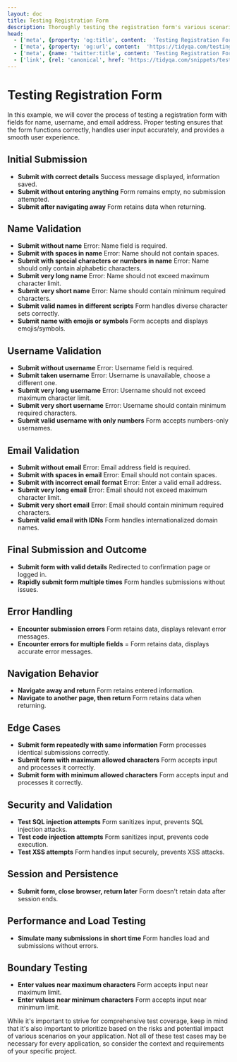 ```yaml
---
layout: doc
title: Testing Registration Form
description: Thoroughly testing the registration form's various scenarios helps guarantee a seamless user experience by identifying and rectifying potential issues.
head:
  - ['meta', {property: 'og:title', content:  'Testing Registration Form'}]
  - ['meta', {property: 'og:url', content:  'https://tidyqa.com/testing/registration-form/' }] 
  - ['meta', {name: 'twitter:title', content: 'Testing Registration Form'}]
  - ['link', {rel: 'canonical', href: 'https://tidyqa.com/snippets/testing/registration-form/'}]
---
```


# Testing Registration Form

In this example, we will cover the process of testing a registration form with fields for name, username, and email address. Proper testing ensures that the form functions correctly, handles user input accurately, and provides a smooth user experience.

## Initial Submission

- **Submit with correct details** Success message displayed, information saved.
- **Submit without entering anything** Form remains empty, no submission attempted.
- **Submit after navigating away** Form retains data when returning.

## Name Validation

- **Submit without name** Error: Name field is required.
- **Submit with spaces in name** Error: Name should not contain spaces.
- **Submit with special characters or numbers in name** Error: Name should only contain alphabetic characters.
- **Submit very long name** Error: Name should not exceed maximum character limit.
- **Submit very short name** Error: Name should contain minimum required characters.
- **Submit valid names in different scripts** Form handles diverse character sets correctly.
- **Submit name with emojis or symbols** Form accepts and displays emojis/symbols.

## Username Validation

- **Submit without username** Error: Username field is required.
- **Submit taken username** Error: Username is unavailable, choose a different one.
- **Submit very long username** Error: Username should not exceed maximum character limit.
- **Submit very short username** Error: Username should contain minimum required characters.
- **Submit valid username with only numbers** Form accepts numbers-only usernames.

## Email Validation

- **Submit without email** Error: Email address field is required.
- **Submit with spaces in email** Error: Email should not contain spaces.
- **Submit with incorrect email format** Error: Enter a valid email address.
- **Submit very long email** Error: Email should not exceed maximum character limit.
- **Submit very short email** Error: Email should contain minimum required characters.
- **Submit valid email with IDNs** Form handles internationalized domain names.

## Final Submission and Outcome

- **Submit form with valid details** Redirected to confirmation page or logged in.
- **Rapidly submit form multiple times** Form handles submissions without issues.

## Error Handling

- **Encounter submission errors** Form retains data, displays relevant error messages.
- **Encounter errors for multiple fields** = Form retains data, displays accurate error messages.

## Navigation Behavior

- **Navigate away and return** Form retains entered information.
- **Navigate to another page, then return** Form retains data when returning.

## Edge Cases

- **Submit form repeatedly with same information** Form processes identical submissions correctly.
- **Submit form with maximum allowed characters** Form accepts input and processes it correctly.
- **Submit form with minimum allowed characters** Form accepts input and processes it correctly.

## Security and Validation

- **Test SQL injection attempts** Form sanitizes input, prevents SQL injection attacks.
- **Test code injection attempts** Form sanitizes input, prevents code execution.
- **Test XSS attempts** Form handles input securely, prevents XSS attacks.

## Session and Persistence

- **Submit form, close browser, return later** Form doesn't retain data after session ends.

## Performance and Load Testing

- **Simulate many submissions in short time** Form handles load and submissions without errors.

## Boundary Testing

- **Enter values near maximum characters** Form accepts input near maximum limit.
- **Enter values near minimum characters** Form accepts input near minimum limit.

While it's important to strive for comprehensive test coverage, keep in mind that it's also important to prioritize based on the risks and potential impact of various scenarios on your application. Not all of these test cases may be necessary for every application, so consider the context and requirements of your specific project.